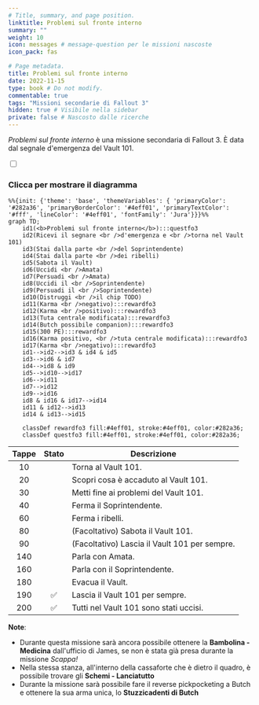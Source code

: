 ```yaml
---
# Title, summary, and page position.
linktitle: Problemi sul fronte interno
summary: ""
weight: 10
icon: messages # message-question per le missioni nascoste
icon_pack: fas

# Page metadata.
title: Problemi sul fronte interno
date: 2022-11-15
type: book # Do not modify.
commentable: true
tags: "Missioni secondarie di Fallout 3"
hidden: true # Visibile nella sidebar
private: false # Nascosto dalle ricerche
---
```


<div class="fo3">

*Problemi sul fronte interno* è una missione secondaria di Fallout 3. È data dal segnale d'emergenza del Vault 101.



<section class="chart-collapse">
<input type="checkbox" name="collapse2" id="handle2">
<h3 class="handle">
<label for="handle2">Clicca per mostrare il diagramma</label>
</h3>
<div class="content">

```mermaid
%%{init: {'theme': 'base', 'themeVariables': { 'primaryColor': '#282a36', 'primaryBorderColor': '#4eff01', 'primaryTextColor': '#fff', 'lineColor': '#4eff01', 'fontFamily': 'Jura'}}}%%
graph TD;
    id1(<b>Problemi sul fronte interno</b>):::questfo3
    id2(Ricevi il segnare <br />d'emergenza e <br />torna nel Vault 101)
    id3(Stai dalla parte <br />del Soprintendente)
    id4(Stai dalla parte <br />dei ribelli)
    id5(Sabota il Vault)
    id6(Uccidi <br />Amata)
    id7(Persuadi <br />Amata) 
    id8(Uccidi il <br />Soprintendente)
    id9(Persuadi il <br />Soprintendente)
    id10(Distruggi <br />il chip TODO)
    id11(Karma <br />negativo):::rewardfo3
    id12(Karma <br />positivo):::rewardfo3
    id13(Tuta centrale modificata):::rewardfo3
    id14(Butch possibile companion):::rewardfo3
    id15(300 PE):::rewardfo3
    id16(Karma positivo, <br />tuta centrale modificata):::rewardfo3
    id17(Karma <br />negativo):::rewardfo3
    id1-->id2-->id3 & id4 & id5
    id3-->id6 & id7
    id4-->id8 & id9
    id5-->id10-->id17
    id6-->id11
    id7-->id12
    id9-->id16
    id8 & id16 & id17-->id14
    id11 & id12-->id13
    id14 & id13-->id15
    
    classDef rewardfo3 fill:#4eff01, stroke:#4eff01, color:#282a36;
    classDef questfo3 fill:#4eff01, stroke:#4eff01, color:#282a36;
```

</div>
</section>

| Tappe |       Stato        | Descrizione                                   |
| :---: | :----------------: | --------------------------------------------- |
|  10   |                    | Torna al Vault 101.                           |
|  20   |                    | Scopri cosa è accaduto al Vault 101.          |
|  30   |                    | Metti fine ai problemi del Vault 101.         |
|  40   |                    | Ferma il Soprintendente.                      |
|  60   |                    | Ferma i ribelli.                              |
|  80   |                    | (Facoltativo) Sabota il Vault 101.            |
|  90   |                    | (Facoltativo) Lascia il Vault 101 per sempre. |
|  140  |                    | Parla con Amata.                              |
|  160  |                    | Parla con il Soprintendente.                  |
|  180  |                    | Evacua il Vault.                              |
|  190  | :white_check_mark: | Lascia il Vault 101 per sempre.               |
|  200  | :white_check_mark: | Tutti nel Vault 101 sono stati uccisi.        |


**Note**:
- Durante questa missione sarà ancora possibile ottenere la **Bambolina - Medicina** dall'ufficio di James, se non è stata già presa durante la missione *Scappa!*
- Nella stessa stanza, all'interno della cassaforte che è dietro il quadro, è possibile trovare gli **Schemi - Lanciatutto**
- Durante la missione sarà possibile fare il reverse pickpocketing a Butch e ottenere la sua arma unica, lo **Stuzzicadenti di Butch**


</div>